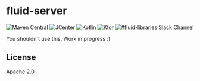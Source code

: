 fluid-server
============

[![Maven Central](https://img.shields.io/maven-central/v/io.fluidsonic.server/fluid-server?label=Maven%20Central)](https://search.maven.org/artifact/io.fluidsonic.server/fluid-server)
[![JCenter](https://img.shields.io/bintray/v/fluidsonic/kotlin/server?label=JCenter)](https://bintray.com/fluidsonic/kotlin/server)
[![Kotlin](https://img.shields.io/badge/Kotlin-1.3.50-blue.svg)](https://github.com/JetBrains/kotlin/releases/v1.3.50)
[![Ktor](https://img.shields.io/badge/Ktor-1.2.5-blue.svg)](https://github.com/ktorio/ktor/releases/tag/1.2.5)
[![#fluid-libraries Slack Channel](https://img.shields.io/badge/slack-%23fluid--libraries-543951.svg?label=Slack)](https://kotlinlang.slack.com/messages/C7UDFSVT2/)

You shouldn't use this. Work in progress :)



License
-------

Apache 2.0
